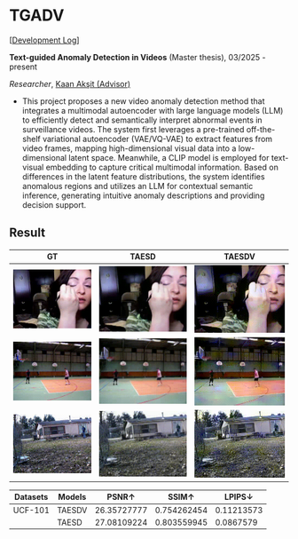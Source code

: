 # TGADV

[[Development Log](https://crimson-plum-981.notion.site/Text-guided-Anomaly-Detection-in-Videos-1b3e4c9fc1e780548305cd08a9319426)]

**Text-guided Anomaly Detection in Videos** (Master thesis), 03/2025 - present

*Researcher*, [Kaan Akşit (Advisor)](https://kaanaksit.com/)

- This project proposes a new video anomaly detection method that integrates a multimodal autoencoder with large language models (LLM) to efficiently detect and semantically interpret abnormal events in surveillance videos. The system first leverages a pre-trained off-the-shelf variational autoencoder (VAE/VQ-VAE) to extract features from video frames, mapping high-dimensional visual data into a low-dimensional latent space. Meanwhile, a CLIP model is employed for text-visual embedding to capture critical multimodal information. Based on differences in the latent feature distributions, the system identifies anomalous regions and utilizes an LLM for contextual semantic inference, generating intuitive anomaly descriptions and providing decision support.



## Result

| GT                     | TAESD                     | TAESDV                     |
| ---------------------- | ------------------------- | -------------------------- |
| ![GT_1](figs/GT_1.gif) | ![GT_1](figs/TAESD_1.gif) | ![GT_1](figs/TAESDV_1.gif) |
| ![GT_2](figs/GT_2.gif) | ![GT_2](figs/TAESD_2.gif) | ![GT_2](figs/TAESDV_2.gif) |
| ![GT_3](figs/GT_3.gif) | ![GT_3](figs/TAESD_3.gif) | ![GT_3](figs/TAESDV_3.gif) |



| Datasets | Models | PSNR↑       | SSIM↑       | LPIPS↓     |
| -------- | ------ | ----------- | ----------- | ---------- |
| UCF-101  | TAESDV | 26.35727777 | 0.754262454 | 0.11213573 |
|          | TAESD  | 27.08109224 | 0.803559945 | 0.0867579  |
